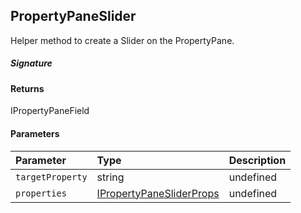 ## PropertyPaneSlider

Helper method to create a Slider on the PropertyPane.

##### Signature

#### Returns
IPropertyPaneField<IPropertyPaneSliderProps>

#### Parameters


| Parameter	   | Type    | Description |
|:-------------|:---------------|:------------|
| `targetProperty`    | string | undefined |
| `properties`    | [IPropertyPaneSliderProps](IPropertyPaneSliderProps.md) | undefined |

